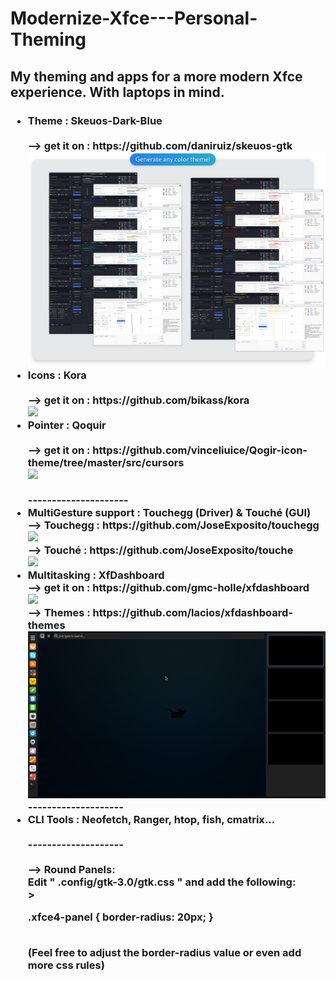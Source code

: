 # Modernize-Xfce---Personal-Theming <br>
<h2> My theming and apps for a more modern Xfce experience. With laptops in mind. <br>

<h3> 
<ul>
<li>Theme : Skeuos-Dark-Blue <br>
<br>
--> get it on : https://github.com/daniruiz/skeuos-gtk <br>
  <img src="https://github.com/daniruiz/skeuos-gtk/raw/master/assets/colors-preview.png">
<br>
<li>Icons : Kora <br>
<br>
--> get it on : https://github.com/bikass/kora <br>
  <img src="https://github.com/bikass/kora/raw/master/korla_aps.jpg">
<br>
<li>Pointer : Qoquir <br>
<br>
--> get it on : https://github.com/vinceliuice/Qogir-icon-theme/tree/master/src/cursors <br>
    <img src="https://github.com/vinceliuice/Qogir-icon-theme/raw/master/src/cursors/preview.png">
<br>
<br>
---------------------
<br>
<li>MultiGesture support : Touchegg (Driver) & Touché (GUI) <br>
  --> Touchegg : https://github.com/JoseExposito/touchegg <br>
  <img src="https://github.com/JoseExposito/touchegg/raw/master/.github/images/Ubuntu.gif"> <br>
  --> Touché : https://github.com/JoseExposito/touche <br>
  <img src="https://github.com/JoseExposito/touche/raw/master/.github/images/adwaita.png"> <br>
<li>Multitasking : XfDashboard <br>
  --> get it on : https://github.com/gmc-holle/xfdashboard <br>
  <img src="https://docs.xfce.org/_media/apps/xfdashboard/starting-up.png?w=500&tok=129efa"> <br>
  --> Themes : https://github.com/lacios/xfdashboard-themes <br>
  <img src="https://github.com/lacios/xfdashboard-themes/blob/master/screenshots/dark-theme.png?raw=true">
<br>
--------------------
<br>
<li>CLI Tools : Neofetch, Ranger, htop, fish, cmatrix... <br>
<br>
--------------------
<br>
<br>
--> Round Panels: <br> Edit  " .config/gtk-3.0/gtk.css " and add the following: 
<br>>
<p> 
.xfce4-panel {
	border-radius: 20px; 
}
</p>
<br>
(Feel free to adjust the border-radius value or even add more css rules)
<br>

</h3>

